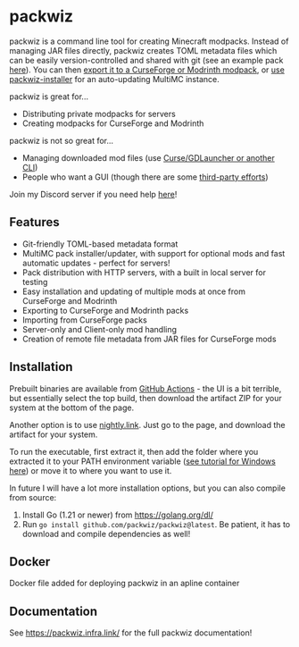 # packwiz
packwiz is a command line tool for creating Minecraft modpacks. Instead of managing JAR files directly, packwiz creates TOML metadata files which can be easily version-controlled and shared with git (see an example pack [here](https://github.com/packwiz/packwiz-example-pack)). You can then [export it to a CurseForge or Modrinth modpack](https://packwiz.infra.link/tutorials/hosting/curseforge/), or [use packwiz-installer](https://packwiz.infra.link/tutorials/installing/packwiz-installer/) for an auto-updating MultiMC instance.

packwiz is great for...

- Distributing private modpacks for servers
- Creating modpacks for CurseForge and Modrinth

packwiz is not so great for...

- Managing downloaded mod files (use [Curse/GDLauncher or another CLI](https://gist.github.com/comp500/13ae6f058221196077fb19953ac608c7))
- People who want a GUI (though there are some [third-party efforts](https://github.com/ExoPlant/packwiz-gui))

Join my Discord server if you need help [here](https://discord.gg/Csh8zbbhCt)!

## Features
- Git-friendly TOML-based metadata format
- MultiMC pack installer/updater, with support for optional mods and fast automatic updates - perfect for servers!
- Pack distribution with HTTP servers, with a built in local server for testing
- Easy installation and updating of multiple mods at once from CurseForge and Modrinth
- Exporting to CurseForge and Modrinth packs
- Importing from CurseForge packs
- Server-only and Client-only mod handling
- Creation of remote file metadata from JAR files for CurseForge mods

## Installation
Prebuilt binaries are available from [GitHub Actions](https://github.com/packwiz/packwiz/actions) - the UI is a bit terrible, but essentially select the top build, then download the artifact ZIP for your system at the bottom of the page.  

Another option is to use [nightly.link](https://nightly.link/packwiz/packwiz/workflows/go/main). Just go to the page, and download the artifact for your system.  

To run the executable, first extract it, then add the folder where you extracted it to your PATH environment variable ([see tutorial for Windows here](https://www.howtogeek.com/118594/how-to-edit-your-system-path-for-easy-command-line-access/)) or move it to where you want to use it.

In future I will have a lot more installation options, but you can also compile from source:

1. Install Go (1.21 or newer) from https://golang.org/dl/
2. Run `go install github.com/packwiz/packwiz@latest`. Be patient, it has to download and compile dependencies as well!

## Docker

Docker file added for deploying packwiz in an apline container

## Documentation
See https://packwiz.infra.link/ for the full packwiz documentation!

